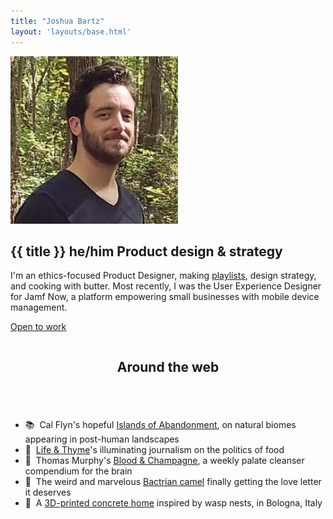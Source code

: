 ```yaml
---
title: "Joshua Bartz"
layout: 'layouts/base.html'
---
```


<section id="intro" class="greeting">
	<div class="row container-narrow">
		<div class="column">
			<div class="name-block">
			<img class="avatar" src="./img/profile-2.jpeg" alt="avatar" />
				<div class="vertical-center">
					<h1>{{ title }} <span class="small-caps">he/him</span>
					<span class="small-caps header-modifier">Product design & strategy</span></h1>
				</div>
			</div>
			<p>I'm an ethics-focused Product Designer, making <a href="./playlists"> playlists</a>, design strategy, and cooking with butter. Most recently, I was the User Experience Designer for Jamf Now, a platform empowering small businesses with mobile device management.</p>
			<p><a href="mailto:hello@brtz.me" class="btn no-link-decor" alt="back"><span class="status"></span>Open to work</a></p>
		</div>
	</div>
</section>

<section id="around-the-web" class="row">
	<div class="container-narrow">
		<div class="column">
			<header>
				<h2>Around the web</h2>
			</header>
		</div>
		<div class="double-column">
			<ul class="no-list-decor">
				<li>📚&nbsp;&nbsp;Cal Flyn's hopeful <a href="https://www.calflyn.com/nonfiction-books/islands-of-abandonment-nature-rebounding-post-human-landscape" target="_blank">Islands of Abandonment</a>, on natural biomes appearing in post-human landscapes</li>
				<li>🍱&nbsp;&nbsp;<a href="https://lifeandthyme.com" target="_blank">Life & Thyme</a>'s illuminating journalism on the politics of food</li>
				<li>📸&nbsp;&nbsp;Thomas Murphy's <a href="https://therealmurphy.substack.com" target="_blank">Blood & Champagne</a>, a weekly palate cleanser compendium for the brain</li>
				<li>🐪&nbsp;&nbsp;The weird and marvelous <a href="https://vimeo.com/407941034" target="_blank">Bactrian camel</a> finally getting the love letter it deserves</li>
				<li>🐝&nbsp;&nbsp;A <a href="https://www.dwell.com/article/tecla-3d-printed-home-mario-cucinella-architects-wasp-28cde493" target="_blank">3D-printed concrete home</a> inspired by wasp nests, in Bologna, Italy</li>
			</ul>
		</div>
	</div>
</section>